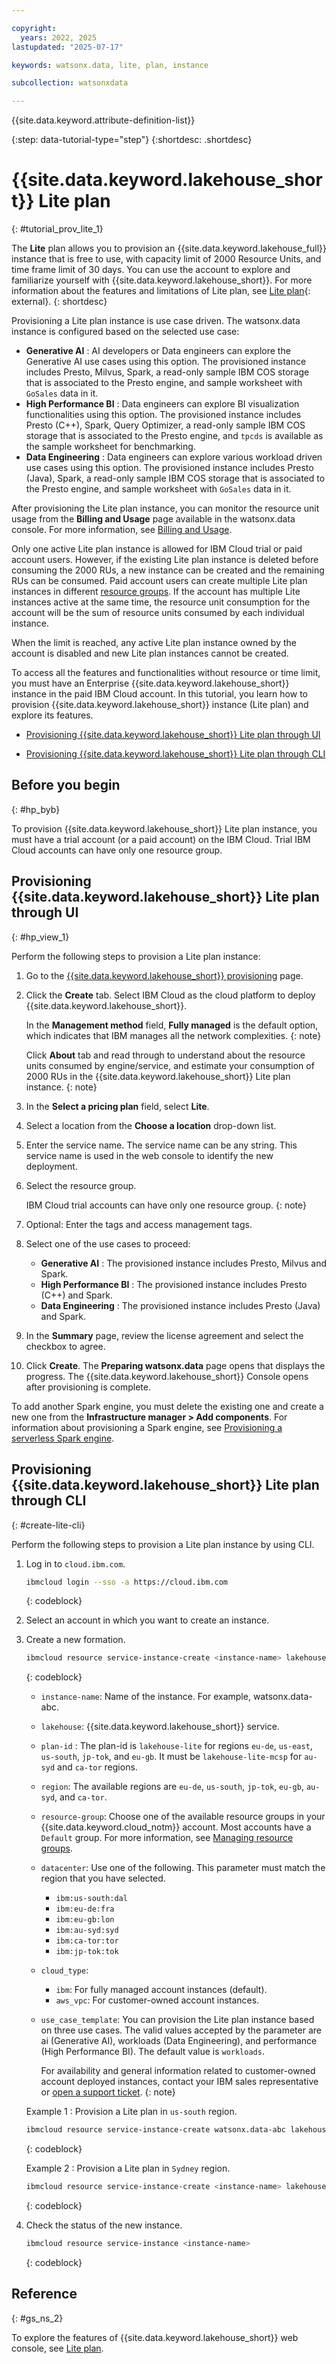 ```yaml
---

copyright:
  years: 2022, 2025
lastupdated: "2025-07-17"

keywords: watsonx.data, lite, plan, instance

subcollection: watsonxdata

---
```



{{site.data.keyword.attribute-definition-list}}


{:step: data-tutorial-type="step"}
{:shortdesc: .shortdesc}


# {{site.data.keyword.lakehouse_short}} Lite plan
{: #tutorial_prov_lite_1}


The **Lite** plan allows you to provision an {{site.data.keyword.lakehouse_full}} instance that is free to use, with capacity limit of 2000 Resource Units, and time frame limit of 30 days. You can use the account to explore and familiarize yourself with {{site.data.keyword.lakehouse_short}}. For more information about the features and limitations of Lite plan, see [Lite plan](/docs/watsonxdata?topic=watsonxdata-getting-started#lite-plan-1){: external}.
{: shortdesc}


Provisioning a Lite plan instance is use case driven. The watsonx.data instance is configured based on the selected use case:

* **Generative AI** : AI developers or Data engineers can explore the Generative AI use cases using this option. The provisioned instance includes Presto, Milvus, Spark, a read-only sample IBM COS storage that is associated to the Presto engine, and sample worksheet with `GoSales` data in it.
* **High Performance BI** : Data engineers can explore BI visualization functionalities using this option. The provisioned instance includes Presto (C++), Spark, Query Optimizer, a read-only sample IBM COS storage that is associated to the Presto engine, and `tpcds` is available as the sample worksheet for benchmarking.
* **Data Engineering** : Data engineers can explore various workload driven use cases using this option. The provisioned instance includes Presto (Java), Spark, a read-only sample IBM COS storage that is associated to the Presto engine, and sample worksheet with `GoSales` data in it.

After provisioning the Lite plan instance, you can monitor the resource unit usage from the **Billing and Usage** page available in the watsonx.data console. For more information, see [Billing and Usage](/docs/watsonxdata?topic=watsonxdata-manage_bill).


Only one active Lite plan instance is allowed for IBM Cloud trial or paid account users. However, if the existing Lite plan instance is deleted before consuming the 2000 RUs, a new instance can be created and the remaining RUs can be consumed. Paid account users can create multiple Lite plan instances in different [resource groups](https://cloud.ibm.com/docs/account?topic=account-rgs&interface=ui). If the account has multiple Lite instances active at the same time, the resource unit consumption for the account will be the sum of resource units consumed by each individual instance.

When the limit is reached, any active Lite plan instance owned by the account is disabled and new Lite plan instances cannot be created.


To access all the features and functionalities without resource or time limit, you must have an Enterprise {{site.data.keyword.lakehouse_short}} instance in the paid IBM Cloud account.
In this tutorial, you learn how to provision {{site.data.keyword.lakehouse_short}} instance (Lite plan) and explore its features.

* [Provisioning {{site.data.keyword.lakehouse_short}} Lite plan through UI](#hp_view_1)

* [Provisioning {{site.data.keyword.lakehouse_short}} Lite plan through CLI](#create-lite-cli)





## Before you begin
{: #hp_byb}

To provision {{site.data.keyword.lakehouse_short}} Lite plan instance, you must have a trial account (or a paid account) on the IBM Cloud.
Trial IBM Cloud accounts can have only one resource group.


## Provisioning {{site.data.keyword.lakehouse_short}} Lite plan through UI
{: #hp_view_1}

Perform the following steps to provision a Lite plan instance:


1. Go to the [{{site.data.keyword.lakehouse_short}} provisioning](https://cloud.ibm.com/watsonxdata) page.

1. Click the **Create** tab. Select IBM Cloud as the cloud platform to deploy {{site.data.keyword.lakehouse_short}}.

    In the **Management method** field, **Fully managed** is the default option, which indicates that IBM manages all the network complexities.
    {: note}


    Click **About** tab and read through to understand about the resource units consumed by engine/service, and estimate your consumption of 2000 RUs in the {{site.data.keyword.lakehouse_short}} Lite plan instance.
    {: note}


1. In the **Select a pricing plan** field, select **Lite**.

1. Select a location from the **Choose a location** drop-down list.

1. Enter the service name. The service name can be any string. This service name is used in the web console to identify the new deployment.

1. Select the resource group.

    IBM Cloud trial accounts can have only one resource group.
    {: note}


1. Optional: Enter the tags and access management tags.

1. Select one of the use cases to proceed:

    * **Generative AI** : The provisioned instance includes Presto, Milvus and Spark.
    * **High Performance BI** : The provisioned instance includes Presto (C++) and Spark.
    * **Data Engineering** : The provisioned instance includes Presto (Java) and Spark.


1. In the **Summary** page, review the license agreement and select the checkbox to agree.


1. Click **Create**. The **Preparing watsonx.data** page opens that displays the progress. The {{site.data.keyword.lakehouse_short}} Console opens after provisioning is complete.

To add another Spark engine, you must delete the existing one and create a new one from the **Infrastructure manager > Add components**. For information about provisioning a Spark engine, see [Provisioning a serverless Spark engine](/docs/watsonxdata?topic=watsonxdata-serv_spl_engine).




## Provisioning {{site.data.keyword.lakehouse_short}} Lite plan through CLI
{: #create-lite-cli}

Perform the following steps to provision a Lite plan instance by using CLI.

1. Log in to `cloud.ibm.com`.

   ```bash
   ibmcloud login --sso -a https://cloud.ibm.com
   ```
   {: codeblock}

2. Select an account in which you want to create an instance.

3. Create a new formation.

    ```bash
    ibmcloud resource service-instance-create <instance-name> lakehouse <plan-id> <region> -g <resource-group> -p '{"datacenter": "<data-center>","cloud_type": "<cloud-type>","use_case": "<use_case_template>"}'
    ```
    {: codeblock}

    - `instance-name`: Name of the instance. For example, watsonx.data-abc.
    - `lakehouse`: {{site.data.keyword.lakehouse_short}} service.
    - `plan-id` : The plan-id is `lakehouse-lite` for regions `eu-de`, `us-east`, `us-south`, `jp-tok`, and `eu-gb`. It must be `lakehouse-lite-mcsp` for `au-syd` and `ca-tor` regions.
    - `region`: The available regions are `eu-de`, `us-south`, `jp-tok`, `eu-gb`, `au-syd`, and `ca-tor`.
    - `resource-group`: Choose one of the available resource groups in your {{site.data.keyword.cloud_notm}} account. Most accounts have a `Default` group. For more information, see [Managing resource groups](https://cloud.ibm.com/docs/account?topic=account-rgs&interface=ui).
    - `datacenter`: Use one of the following. This parameter must match the region that you have selected.
       - `ibm:us-south:dal`
       - `ibm:eu-de:fra`
       - `ibm:eu-gb:lon`
       - `ibm:au-syd:syd`
       - `ibm:ca-tor:tor`
       - `ibm:jp-tok:tok`
    - `cloud_type`:
       - `ibm`: For fully managed account instances (default).
       - `aws_vpc`: For customer-owned account instances.
    - `use_case_template`: You can provision the Lite plan instance based on three use cases. The valid values accepted by the parameter are ai (Generative AI), workloads (Data Engineering), and performance (High Performance BI). The default value is `workloads`.

         For availability and general information related to customer-owned account deployed instances, contact your IBM sales representative or [open a support ticket](https://cloud.ibm.com/unifiedsupport/cases/form).
         {: note}

    Example 1 : Provision a Lite plan in `us-south` region.

    ```bash
    ibmcloud resource service-instance-create watsonx.data-abc lakehouse lakehouse-lite us-south -g Default -p '{"datacenter": "ibm:us-east:wdc", "use_case": "workloads"}'
    ```
    {: codeblock}

    Example 2 : Provision a Lite plan in `Sydney` region.

    ```bash
    ibmcloud resource service-instance-create <instance-name> lakehouse lakehouse-lite-mcsp au-syd -g <resource-group> -p '{"datacenter": "ibm:au-syd:syd"}'
    ```
    {: codeblock}

4. Check the status of the new instance.

    ```bash
    ibmcloud resource service-instance <instance-name>
    ```
    {: codeblock}

## Reference
{: #gs_ns_2}

To explore the features of {{site.data.keyword.lakehouse_short}} web console, see [Lite plan](/docs/watsonxdata?topic=watsonxdata-tutorial_hp_intro).
